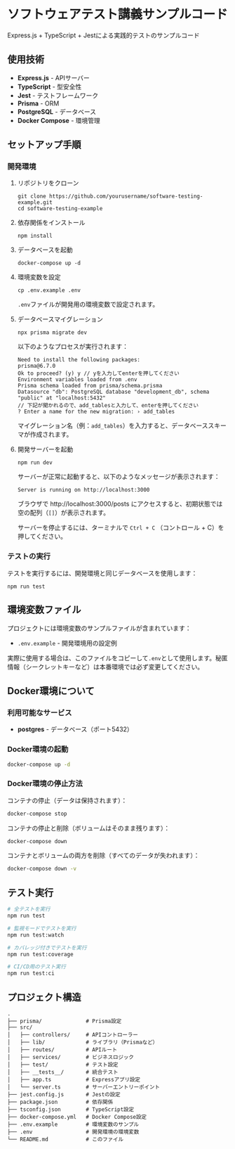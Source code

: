 # ソフトウェアテスト講義サンプルコード

Express.js + TypeScript + Jestによる実践的テストのサンプルコード

## 使用技術

- **Express.js** - APIサーバー
- **TypeScript** - 型安全性
- **Jest** - テストフレームワーク
- **Prisma** - ORM
- **PostgreSQL** - データベース
- **Docker Compose** - 環境管理

## セットアップ手順

### 開発環境

1. リポジトリをクローン
   ```
   git clone https://github.com/yourusername/software-testing-example.git
   cd software-testing-example
   ```

2. 依存関係をインストール
   ```
   npm install
   ```

3. データベースを起動
   ```
   docker-compose up -d
   ```

4. 環境変数を設定
   ```
   cp .env.example .env
   ```
   `.env`ファイルが開発用の環境変数で設定されます。

5. データベースマイグレーション
   ```
   npx prisma migrate dev
   ```
   
   以下のようなプロセスが実行されます：
   ```
   Need to install the following packages:
   prisma@6.7.0
   Ok to proceed? (y) y // yを入力してenterを押してください
   Environment variables loaded from .env
   Prisma schema loaded from prisma/schema.prisma
   Datasource "db": PostgreSQL database "development_db", schema "public" at "localhost:5432"
   // 下記が聞かれるので、add_tablesと入力して、enterを押してください
   ? Enter a name for the new migration: › add_tables
   ```
   
   マイグレーション名（例：`add_tables`）を入力すると、データベーススキーマが作成されます。

6. 開発サーバーを起動
   ```
   npm run dev
   ```
   
   サーバーが正常に起動すると、以下のようなメッセージが表示されます：
   ```
   Server is running on http://localhost:3000
   ```
   
   ブラウザで http://localhost:3000/posts にアクセスすると、初期状態では空の配列（`[]`）が表示されます。
   
   サーバーを停止するには、ターミナルで `Ctrl + C` （コントロール + C）を押してください。

### テストの実行

テストを実行するには、開発環境と同じデータベースを使用します：

```
npm run test
```

## 環境変数ファイル

プロジェクトには環境変数のサンプルファイルが含まれています：

- `.env.example` - 開発環境用の設定例

実際に使用する場合は、このファイルをコピーして`.env`として使用します。秘匿情報（シークレットキーなど）は本番環境では必ず変更してください。

## Docker環境について

### 利用可能なサービス

- **postgres** - データベース（ポート5432）

### Docker環境の起動

```bash
docker-compose up -d
```

### Docker環境の停止方法

コンテナの停止（データは保持されます）：
```bash
docker-compose stop
```

コンテナの停止と削除（ボリュームはそのまま残ります）：
```bash
docker-compose down
```

コンテナとボリュームの両方を削除（すべてのデータが失われます）：
```bash
docker-compose down -v
```

## テスト実行

```bash
# 全テストを実行
npm run test

# 監視モードでテストを実行
npm run test:watch

# カバレッジ付きでテストを実行
npm run test:coverage

# CI/CD用のテスト実行
npm run test:ci
```

## プロジェクト構造

```
.
├── prisma/              # Prisma設定
├── src/
│   ├── controllers/     # APIコントローラー
│   ├── lib/             # ライブラリ（Prismaなど）
│   ├── routes/          # APIルート
│   ├── services/        # ビジネスロジック
│   ├── test/            # テスト設定
│   ├── __tests__/       # 統合テスト
│   ├── app.ts           # Expressアプリ設定
│   └── server.ts        # サーバーエントリーポイント
├── jest.config.js       # Jestの設定
├── package.json         # 依存関係
├── tsconfig.json        # TypeScript設定
├── docker-compose.yml   # Docker Compose設定
├── .env.example         # 環境変数のサンプル
├── .env                 # 開発環境の環境変数
└── README.md            # このファイル
``` 